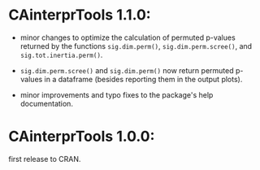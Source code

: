 # CAinterprTools 1.1.0:

* minor changes to optimize the calculation of permuted p-values returned by the functions `sig.dim.perm()`, `sig.dim.perm.scree()`, and `sig.tot.inertia.perm()`.

* `sig.dim.perm.scree()` and `sig.dim.perm()` now return permuted p-values in a dataframe (besides reporting them in the output plots).

* minor improvements and typo fixes to the package's help documentation.


# CAinterprTools 1.0.0:

first release to CRAN.
